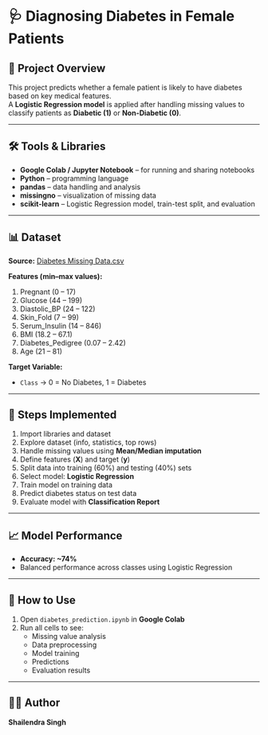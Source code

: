 # 🩺 Diagnosing Diabetes in Female Patients

## 📌 Project Overview
This project predicts whether a female patient is likely to have diabetes based on key medical features.  
A **Logistic Regression model** is applied after handling missing values to classify patients as **Diabetic (1)** or **Non-Diabetic (0)**.

---

## 🛠️ Tools & Libraries
- **Google Colab / Jupyter Notebook** – for running and sharing notebooks
- **Python** – programming language
- **pandas** – data handling and analysis
- **missingno** – visualization of missing data
- **scikit-learn** – Logistic Regression model, train-test split, and evaluation

---

## 📊 Dataset
**Source:** [Diabetes Missing Data.csv](https://github.com/YBI-Foundation/Dataset/raw/main/Diabetes%20Missing%20Data.csv)  

**Features (min–max values):**
1. Pregnant (0 – 17)  
2. Glucose (44 – 199)  
3. Diastolic_BP (24 – 122)  
4. Skin_Fold (7 – 99)  
5. Serum_Insulin (14 – 846)  
6. BMI (18.2 – 67.1)  
7. Diabetes_Pedigree (0.07 – 2.42)  
8. Age (21 – 81)  

**Target Variable:**  
- `Class` → 0 = No Diabetes, 1 = Diabetes  

---

## 🔄 Steps Implemented
1. Import libraries and dataset  
2. Explore dataset (info, statistics, top rows)  
3. Handle missing values using **Mean/Median imputation**  
4. Define features (**X**) and target (**y**)  
5. Split data into training (60%) and testing (40%) sets  
6. Select model: **Logistic Regression**  
7. Train model on training data  
8. Predict diabetes status on test data  
9. Evaluate model with **Classification Report**  

---

## 📈 Model Performance
- **Accuracy: ~74%**  
- Balanced performance across classes using Logistic Regression  

---

## 📂 How to Use
1. Open `diabetes_prediction.ipynb` in **Google Colab**  
2. Run all cells to see:  
   - Missing value analysis  
   - Data preprocessing  
   - Model training  
   - Predictions  
   - Evaluation results  

---

## 👨‍💻 Author
**Shailendra Singh**
